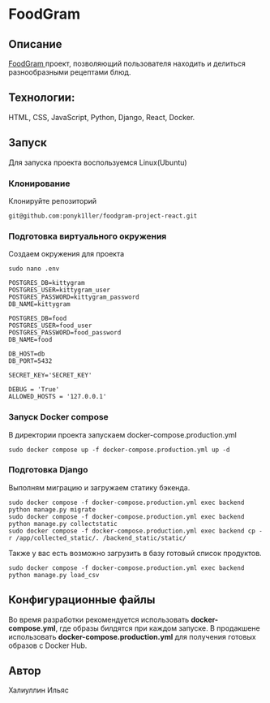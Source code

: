 # FoodGram
## Описание
<a href='https://myfoodgramproject.ddns.net'> FoodGram </a> проект, позволяющий пользователя находить и делиться разнообразными рецептами блюд. 

## Технологии:
HTML, CSS, JavaScript, Python, Django, React, Docker.

## Запуcк
Для запуска проекта воспользуемся Linux(Ubuntu)
### Клонирование
Клонируйте репозиторий
```
git@github.com:ponyk1ller/foodgram-project-react.git
```
### Подготовка виртуального окружения
Создаем окружения для проекта
```
sudo nano .env
```
```
POSTGRES_DB=kittygram
POSTGRES_USER=kittygram_user
POSTGRES_PASSWORD=kittygram_password
DB_NAME=kittygram

POSTGRES_DB=food
POSTGRES_USER=food_user
POSTGRES_PASSWORD=food_password
DB_NAME=food

DB_HOST=db
DB_PORT=5432

SECRET_KEY='SECRET_KEY'

DEBUG = 'True'
ALLOWED_HOSTS = '127.0.0.1'

```
### Запуск Docker compose 
В директории проекта запускаем docker-compose.production.yml
```
sudo docker compose up -f docker-compose.production.yml up -d
```
### Подготовка Django
Выполням миграцию и загружаем статику бэкенда.
```
sudo docker compose -f docker-compose.production.yml exec backend python manage.py migrate
sudo docker compose -f docker-compose.production.yml exec backend python manage.py collectstatic
sudo docker compose -f docker-compose.production.yml exec backend cp -r /app/collected_static/. /backend_static/static/
```
Также у вас есть возможно загрузить в базу готовый список продуктов.
```
sudo docker compose -f docker-compose.production.yml exec backend python manage.py load_csv
```
## Конфигурационные файлы
Во время разработки рекомендуется использовать <strong>docker-compose.yml</strong>, где образы билдятся при каждом запуске.
В продакшене использовать <strong>docker-compose.production.yml</strong> для получения готовых образов с Docker Hub.



## Автор
Халиуллин Ильяс
